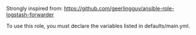 Strongly inspired from:
https://github.com/geerlingguy/ansible-role-logstash-forwarder

To use this role, you must declare the variables listed in defaults/main.yml.
